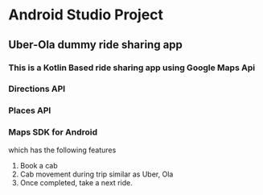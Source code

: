 # Android Studio Project
## Uber-Ola dummy ride sharing app
### This is a Kotlin Based ride sharing app using Google Maps Api 
###         Directions API
###         Places API
###         Maps SDK for Android
which has the following features

1. Book a cab
2. Cab movement during trip similar as Uber, Ola
2. Once completed, take a next ride.
